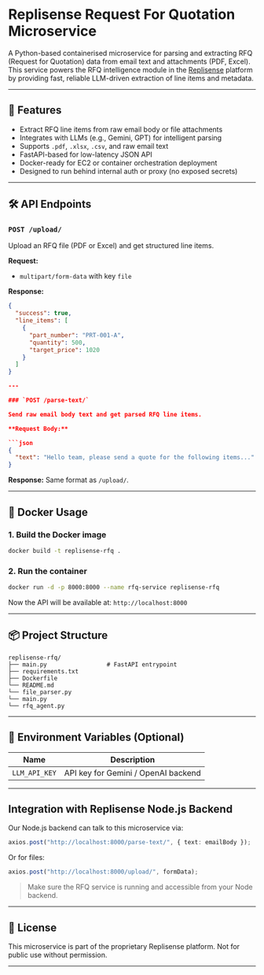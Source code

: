 # Replisense Request For Quotation Microservice

A Python-based containerised microservice for parsing and extracting RFQ (Request for Quotation) data from email text and attachments (PDF, Excel). This service powers the RFQ intelligence module in the [Replisense](https://www.replicantsys.com/) platform by providing fast, reliable LLM-driven extraction of line items and metadata.

---

## 🚀 Features

- Extract RFQ line items from raw email body or file attachments
- Integrates with LLMs (e.g., Gemini, GPT) for intelligent parsing
- Supports `.pdf`, `.xlsx`, `.csv`, and raw email text
- FastAPI-based for low-latency JSON API
- Docker-ready for EC2 or container orchestration deployment
- Designed to run behind internal auth or proxy (no exposed secrets)

---

## 🛠️ API Endpoints

### `POST /upload/`
Upload an RFQ file (PDF or Excel) and get structured line items.

**Request:**
- `multipart/form-data` with key `file`

**Response:**
```json
{
  "success": true,
  "line_items": [
    {
      "part_number": "PRT-001-A",
      "quantity": 500,
      "target_price": 1020
    }
  ]
}

---

### `POST /parse-text/`

Send raw email body text and get parsed RFQ line items.

**Request Body:**

```json
{
  "text": "Hello team, please send a quote for the following items..."
}
```

**Response:**
Same format as `/upload/`.

---

## 🐳 Docker Usage

### 1. Build the Docker image

```bash
docker build -t replisense-rfq .
```

### 2. Run the container

```bash
docker run -d -p 8000:8000 --name rfq-service replisense-rfq
```

Now the API will be available at: `http://localhost:8000`

---

## 📦 Project Structure

```
replisense-rfq/
├── main.py                 # FastAPI entrypoint
├── requirements.txt
├── Dockerfile
└── README.md
└── file_parser.py
└── main.py
└── rfq_agent.py

```

---

## 🔧 Environment Variables (Optional)

| Name          | Description                          |
| ------------- | ------------------------------------ |
| `LLM_API_KEY` | API key for Gemini / OpenAI backend  |

---

## Integration with Replisense Node.js Backend

Our Node.js backend can talk to this microservice via:

```ts
axios.post("http://localhost:8000/parse-text/", { text: emailBody });
```

Or for files:

```ts
axios.post("http://localhost:8000/upload/", formData);
```

> Make sure the RFQ service is running and accessible from your Node backend.

---

## 📜 License

This microservice is part of the proprietary Replisense platform. Not for public use without permission.

---

